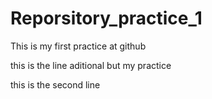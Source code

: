# Reporsitory_practice_1
This is my first practice at github

this is the line aditional but my practice

this is the second line 
